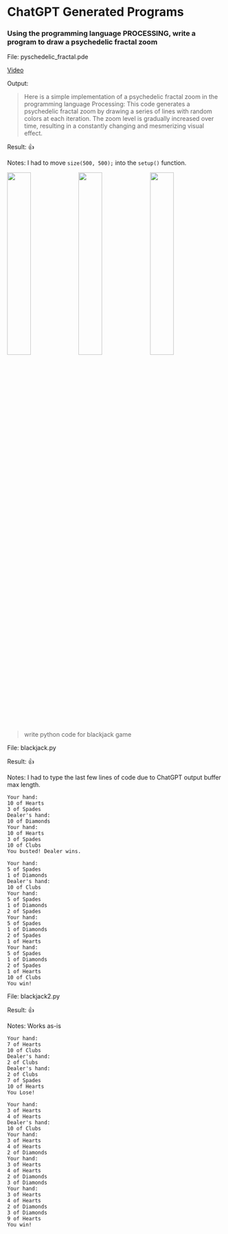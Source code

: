 # ChatGPT Generated Programs

### Using the programming language PROCESSING, write a program to draw a psychedelic fractal zoom

File: pyschedelic_fractal.pde

[Video](https://v.usetapes.com/tN8SdeBlYD)

Output: 
> Here is a simple implementation of a psychedelic fractal zoom in the programming language Processing:
> This code generates a psychedelic fractal zoom by drawing a series of lines with random colors at each iteration. The zoom level is gradually increased over time, resulting in a constantly changing and mesmerizing visual effect.

Result: 👍

Notes: I had to move `size(500, 500);` into the `setup()` function.

<img src="https://github.com/kennycason/chatgpt_code/blob/main/output/psychedelic_fractal02.png?raw=true" width="33%"/><img src="https://github.com/kennycason/chatgpt_code/blob/main/output/psychedelic_fractal03.png?raw=true" width="33%"/><img src="https://github.com/kennycason/chatgpt_code/blob/main/output/psychedelic_fractal04.png?raw=true" width="33%"/>

> write python code for blackjack game

File: blackjack.py 

Result: 👍

Notes: I had to type the last few lines of code due to ChatGPT output buffer max length.

```shell
Your hand:
10 of Hearts
3 of Spades
Dealer's hand:
10 of Diamonds
Your hand:
10 of Hearts
3 of Spades
10 of Clubs
You busted! Dealer wins.
```
```shell
Your hand:
5 of Spades
1 of Diamonds
Dealer's hand:
10 of Clubs
Your hand:
5 of Spades
1 of Diamonds
2 of Spades
Your hand:
5 of Spades
1 of Diamonds
2 of Spades
1 of Hearts
Your hand:
5 of Spades
1 of Diamonds
2 of Spades
1 of Hearts
10 of Clubs
You win!
```

File: blackjack2.py 

Result: 👍

Notes: Works as-is

```shell
Your hand:
7 of Hearts
10 of Clubs
Dealer's hand:
2 of Clubs
Dealer's hand:
2 of Clubs
7 of Spades
10 of Hearts
You Lose!
```

```shell
Your hand:
3 of Hearts
4 of Hearts
Dealer's hand:
10 of Clubs
Your hand:
3 of Hearts
4 of Hearts
2 of Diamonds
Your hand:
3 of Hearts
4 of Hearts
2 of Diamonds
3 of Diamonds
Your hand:
3 of Hearts
4 of Hearts
2 of Diamonds
3 of Diamonds
9 of Hearts
You win!
```
